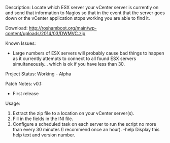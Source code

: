 Description:
Locate which ESX server your vCenter server is currently on and send that information to Nagios so that in the event that the server goes down or the vCenter application stops working you are able to find it.

Download:
http://roshamboot.org/main/wp-content/uploads/2014/03/DWMVC.zip

Known Issues:
- Large numbers of ESX servers will probably cause bad things to happen as it currently attempts to connect to all found ESX servers simultaneously… which is ok if you have less than 30.

Project Status:
Working - Alpha

Patch Notes:
v0.1:
- First release

Usage:
1. Extract the zip file to a location on your vCenter server(s).
2. Fill in the fields in the INI file.
3. Configure a scheduled task on each server to run the script no more than every 30 minutes (I recommend once an hour).
-help
Display this help text and version number.
